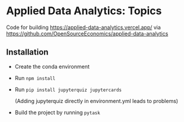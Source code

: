 # Applied Data Analytics: Topics

Code for building https://applied-data-analytics.vercel.app/ via
https://github.com/OpenSourceEconomics/applied-data-analytics

## Installation

- Create the conda environment

- Run `npm install`

- Run `pip install jupyterquiz jupytercards`

  (Adding jupyterquiz directly in environment.yml leads to problems)

- Build the project by running `pytask`
